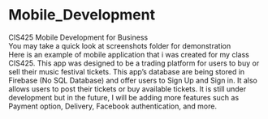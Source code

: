# Mobile_Development
CIS425 Mobile Development for Business </br>
You may take a quick look at screenshots folder for demonstration </br>
Here is an example of mobile application that i was created for my class CIS425. This app was designed to be a trading platform for users to buy or sell their music festival tickets. This app’s database are being stored in Firebase (No SQL Database) and offer users to Sign Up and Sign in. It also allows users to post their tickets or buy available tickets. It is still under development but in the future, I will be adding more features such as Payment option, Delivery, Facebook authentication, and more.

